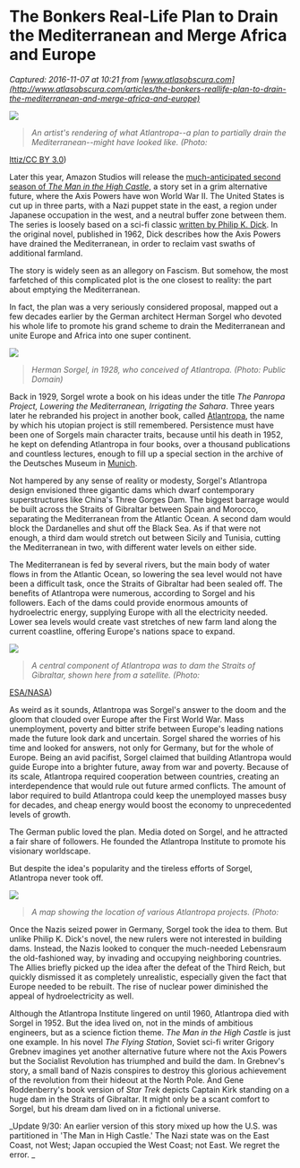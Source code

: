 # The Bonkers Real-Life Plan to Drain the Mediterranean and Merge Africa and Europe

_Captured: 2016-11-07 at 10:21 from [www.atlasobscura.com](http://www.atlasobscura.com/articles/the-bonkers-reallife-plan-to-drain-the-mediterranean-and-merge-africa-and-europe)_

![](http://assets.atlasobscura.com/article_images/34195/image.jpg)

> _An artist's rendering of what Atlantropa--a plan to partially drain the Mediterranean--might have looked like. (Photo:_

[lttiz/CC BY 3.0](https://commons.wikimedia.org/wiki/File:Atlantropa.jpg))

Later this year, Amazon Studios will release the [much-anticipated second season of _The Man in the High Castle_](http://www.denofgeek.com/us/tv/the-man-in-the-high-castle/251495/the-man-in-the-high-castle-season-2-premiere-date-trailer-and-more-details), a story set in a grim alternative future, where the Axis Powers have won World War II. The United States is cut up in three parts, with a Nazi puppet state in the east, a region under Japanese occupation in the west, and a neutral buffer zone between them. The series is loosely based on a sci-fi classic [written by Philip K. Dick](https://www.amazon.com/Man-High-Castle-Philip-Dick/dp/0547572484). In the original novel, published in 1962, Dick describes how the Axis Powers have drained the Mediterranean, in order to reclaim vast swaths of additional farmland.

The story is widely seen as an allegory on Fascism. But somehow, the most farfetched of this complicated plot is the one closest to reality: the part about emptying the Mediterranean.

In fact, the plan was a very seriously considered proposal, mapped out a few decades earlier by the German architect Herman Sorgel who devoted his whole life to promote his grand scheme to drain the Mediterranean and unite Europe and Africa into one super continent.

![](http://assets.atlasobscura.com/article_images/34197/image.jpg)

> _Herman Sorgel, in 1928, who conceived of Atlantropa. (Photo: Public Domain)_

Back in 1929, Sorgel wrote a book on his ideas under the title _The Panropa Project, Lowering the Mediterranean, Irrigating the Sahara_. Three years later he rebranded his project in another book, called [Atlantropa](https://en.wikipedia.org/wiki/Atlantropa), the name by which his utopian project is still remembered. Persistence must have been one of Sorgels main character traits, because until his death in 1952, he kept on defending Atlantropa in four books, over a thousand publications and countless lectures, enough to fill up a special section in the archive of the Deutsches Museum in [Munich](http://www.atlasobscura.com/things-to-do/munich-germany).

Not hampered by any sense of reality or modesty, Sorgel's Atlantropa design envisioned three gigantic dams which dwarf contemporary superstructures like China's Three Gorges Dam. The biggest barrage would be built across the Straits of Gibraltar between Spain and Morocco, separating the Mediterranean from the Atlantic Ocean. A second dam would block the Dardanelles and shut off the Black Sea. As if that were not enough, a third dam would stretch out between Sicily and Tunisia, cutting the Mediterranean in two, with different water levels on either side.

The Mediterranean is fed by several rivers, but the main body of water flows in from the Atlantic Ocean, so lowering the sea level would not have been a difficult task, once the Straits of Gibraltar had been sealed off. The benefits of Atlantropa were numerous, according to Sorgel and his followers. Each of the dams could provide enormous amounts of hydroelectric energy, supplying Europe with all the electricity needed. Lower sea levels would create vast stretches of new farm land along the current coastline, offering Europe's nations space to expand.

![](http://assets.atlasobscura.com/article_images/34199/image.jpg)

> _A central component of Atlantropa was to dam the Straits of Gibraltar, shown here from a satellite. (Photo:_

[ESA/NASA](http://www.esa.int/spaceinimages/Images/2015/04/Strait_of_Gibraltar))

As weird as it sounds, Atlantropa was Sorgel's answer to the doom and the gloom that clouded over Europe after the First World War. Mass unemployment, poverty and bitter strife between Europe's leading nations made the future look dark and uncertain. Sorgel shared the worries of his time and looked for answers, not only for Germany, but for the whole of Europe. Being an avid pacifist, Sorgel claimed that building Atlantropa would guide Europe into a brighter future, away from war and poverty. Because of its scale, Atlantropa required cooperation between countries, creating an interdependence that would rule out future armed conflicts. The amount of labor required to build Atlantropa could keep the unemployed masses busy for decades, and cheap energy would boost the economy to unprecedented levels of growth.

The German public loved the plan. Media doted on Sorgel, and he attracted a fair share of followers. He founded the Atlantropa Institute to promote his visionary worldscape.

But despite the idea's popularity and the tireless efforts of Sorgel, Atlantropa never took off.

![](http://assets.atlasobscura.com/article_images/34198/image.jpg)

> _A map showing the location of various Atlantropa projects. (Photo:_

Once the Nazis seized power in Germany, Sorgel took the idea to them. But unlike Philip K. Dick's novel, the new rulers were not interested in building dams. Instead, the Nazis looked to conquer the much-needed Lebensraum the old-fashioned way, by invading and occupying neighboring countries. The Allies briefly picked up the idea after the defeat of the Third Reich, but quickly dismissed it as completely unrealistic, especially given the fact that Europe needed to be rebuilt. The rise of nuclear power diminished the appeal of hydroelectricity as well.

Although the Atlantropa Institute lingered on until 1960, Atlantropa died with Sorgel in 1952. But the idea lived on, not in the minds of ambitious engineers, but as a science fiction theme. _The Man in the High Castle_ is just one example. In his novel _The Flying Station_, Soviet sci-fi writer Grigory Grebnev imagines yet another alternative future where not the Axis Powers but the Socialist Revolution has triumphed and build the dam. In Grebnev's story, a small band of Nazis conspires to destroy this glorious achievement of the revolution from their hideout at the North Pole. And Gene Roddenberry's book version of _Star Trek_ depicts Captain Kirk standing on a huge dam in the Straits of Gibraltar. It might only be a scant comfort to Sorgel, but his dream dam lived on in a fictional universe.

_Update 9/30: An earlier version of this story mixed up how the U.S. was partitioned in 'The Man in High Castle.' The Nazi state was on the East Coast, not West; Japan occupied the West Coast; not East. We regret the error. _
